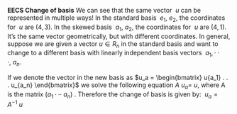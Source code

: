 **EECS Change of basis**
We can see that the same vector $~u$ can be represented in multiple ways! In the standard basis $~e_1,~e_2$, the coordinates for $~u$ are $(4,3)$. In the skewed basis $~a_1,~a_2$, the coordinates for $~u$ are $(4,1)$. It’s the same vector geometrically, but with different coordinates. In general, suppose we are given a vector$~u \in R_n$ in the standard basis and want to change to a different basis with linearly independent basis vectors $~a_1,··· ,~a_n$.

If we denote the vector in the new basis as  $u_a = \begin{bmatrix} u{a_1} . . . u_{a_n} \end{bmatrix}$ we solve the following equation $A~u_a = ~u$, where A is the matrix $(a_1 ··· ~a_n)$ . Therefore the change of basis is given by: $~u_a = A^{−1} ~u$
